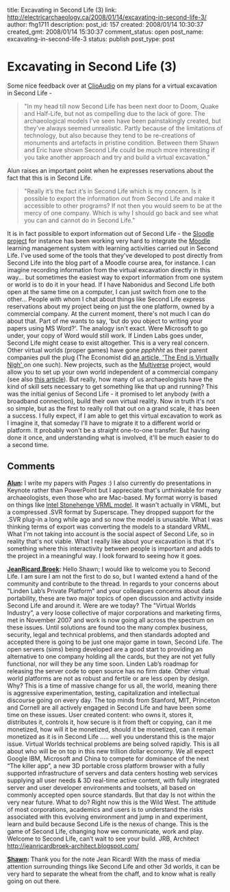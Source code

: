 title: Excavating in Second Life (3)
link: http://electricarchaeology.ca/2008/01/14/excavating-in-second-life-3/
author: fhg1711
description: 
post_id: 157
created: 2008/01/14 10:30:37
created_gmt: 2008/01/14 15:30:37
comment_status: open
post_name: excavating-in-second-life-3
status: publish
post_type: post

# Excavating in Second Life (3)

Some nice feedback over at [ClioAudio](http://clioaudio.com/2008/01/11/archaeology-20/) on my plans for a virtual excavation in Second Life - 

> "In my head till now Second Life has been next door to Doom, Quake and Half-Life, but not as compelling due to the lack of gore. The archaeological models I’ve seen have been painstakingly created, but they’ve always seemed unrealistic. Partly because of the limitations of technology, but also because they tend to be re-creations of monuments and artefacts in pristine condition. Between them Shawn and Eric have shown Second Life could be much more interesting if you take another approach and try and build a virtual excavation."

Alun raises an important point when he expresses reservations about the fact that this is in Second Life. 

> "Really it’s the fact it’s in Second Life which is my concern. Is it possible to export the information out from Second Life and make it accessible to other programs? If not then you would seem to be at the mercy of one company. Which is why I should go back and see what you can and cannot do in Second Life."

It is in fact possible to export information out of Second Life - the [Sloodle project](http://www.sloodle.org/) for instance has been working very hard to integrate the [Moodle ](http://www.moodle.org/)learning management system with learning activities carried out in Second Life. I've used some of the tools that they've developed to post directly from Second Life into the blog part of a Moodle course area, for instance. I can imagine recording information from the virtual excavation directly in this way... but sometimes the easiest way to export information from one system or world is to do it in your head. If I have Nabonidus and Second Life both open at the same time on a computer, I can just switch from one to the other... People with whom I chat about things like Second Life express reservations about my project being on just the one platform, owned by a commercial company. At the current moment, there's not much I can do about that. Part of me wants to say, 'but do you object to writing your papers using MS Word?'. The analogy isn't exact. Were Microsoft to go under, your copy of Word would still work. If Linden Labs goes under, Second Life might cease to exist altogether. This is a very real concern. Other virtual worlds (proper games) have gone *ppphhht* as their parent companies pull the plug (The Economist did [an article, 'The End is Virtually Nigh' ](http://www.economist.com/search/displaystory.cfm?story_id=E1_VNQQTNJ)on one such). New projects, such as the [Multiverse](http://www.multiverse.net/) project, would allow you to set up your own world independent of a commercial company (see also [this article](http://www.economist.com/search/displaystory.cfm?story_id=9249157)). But really, how many of us archaeologists have the kind of skill sets necessary to get something like that up and running? This was the initial genius of Second Life - it promised to let anybody (with a broadband connection), build their own virtual reality. Now in truth it's not so simple, but as the first to really roll that out on a grand scale, it has been a success. I fully expect, if I am able to get this virtual excavation to work as I imagine it, that someday I'll have to migrate it to a different world or platform. It probably won't be a straight one-to-one transfer. But having done it once, and understanding what is involved, it'll be much easier to do a second time.

## Comments

**[Alun](#325 "2008-01-14 10:57:59"):** I write my papers with _Pages_ :) I also currently do presentations in Keynote rather than PowerPoint but I appreciate that's unthinkable for many archaeologists, even those who are Mac-based. My format worry is based on things like [Intel Stonehenge VRML model](http://www.stonehenge-avebury.net/V-R/vr.html). It wasn't actually in VRML, but a compressed .SVR format by Superscape. They dropped support for the .SVR plug-in a long while ago and so now the model is unusable. What I was thinking terms of export was converting the models to a standard VRML. What I'm not taking into account is the social aspect of Second Life, so in reality that's not viable. What I really like about your excavation is that it's something where this interactivity between people is important and adds to the project in a meaningful way. I look forward to seeing how it goes.

**[JeanRicard.Broek](#337 "2008-01-21 12:37:08"):** Hello Shawn; I would like to welcome you to Second Life. I am sure I am not the first to do so, but I wanted extend a hand of the community and contribute to the thread. In regards to your concerns about "Linden Lab’s Private Platform" and your colleagues concerns about data portability, these are two major topics of open discussion and activity inside Second Life and around it. Were are we today? The "Virtual Worlds Industry”, a very loose collective of major corporations and marketing firms, met in November 2007 and work is now going all across the spectrum on these issues. Until solutions are found too the many complex business, security, legal and technical problems, and then standards adopted and accepted there is going to be just one major game in town, Second Life. The open servers (sims) being developed are a good start to providing an alternative to one company holding all the cards, but they are not yet fully functional, nor will they be any time soon. Linden Lab’s roadmap for releasing the server code to open source has no firm date. Other virtual world platforms are not as robust and fertile or are less open by design. Why? This is a time of massive change for us all, the world, meaning there is aggressive experimentation, testing, capitalization and intellectual discourse going on every day. The top minds from Stanford, MIT, Princeton and Cornell are all actively engaged in Second Life and have been some time on these issues. User created content: who owns it, stores it, distributes it, controls it, how secure is it from theft or copying, can it me monetized, how will it be monetized, should it be monetized, can it remain monetized as it is in Second Life ..... well you understand this is the major issue. Virtual Worlds technical problems are being solved rapidly. This is all about who will be on top in this new trillion dollar economy. We all expect Google IBM, Microsoft and China to compete for dominance of the next “The killer app”, a new 3D portable cross platform browser with a fully supported infrastructure of servers and data centers hosting web services supplying all user needs & 3D real-time active content, with fully integrated server and user developer environments and toolsets, all based on commonly accepted open source standards. But that day Is not within the very near future. What to do? Right now this is the Wild West. The attitude of most corporations, academics and users is to understand the risks associated with this evolving environment and jump in and experiment, learn and build because Second Life is the nexus of change. This is the game of Second Life, changing how we communicate, work and play. Welcome to Second Life, can’t wait to see your build. JRB, Architect http://jeanricardbroek-architect.blogspot.com/

**[Shawn](#340 "2008-01-22 10:49:20"):** Thank you for the note Jean Ricard! With the mass of media attention surrounding things like Second Life and other 3d worlds, it can be very hard to separate the wheat from the chaff, and to know what is really going on out there.

